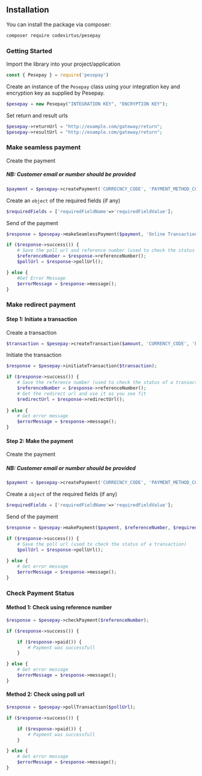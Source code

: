 ## Installation

You can install the package via composer:

```bash
composer require codevirtus/pesepay
```

### Getting Started
Import the library into your project/application

```js  
const { Pesepay } = require('pesepay')
```

Create an instance of the `Pesepay` class using your integration key and encryption key as supplied by Pesepay.

```php 
$pesepay = new Pesepay("INTEGRATION KEY", "ENCRYPTION KEY");
```

Set return and result urls

```php 
$pesepay->returnUrl = "http://example.com/gateway/return";
$pesepay->resultUrl = "http://example.com/gateway/return";
```

### Make seamless payment

Create the payment 
##### NB: Customer email or number should be provided

```php
$payment = $pesepay->createPayment('CURRECNCY_CODE', 'PAYMENT_METHOD_CODE', 'CUSTOMER_EMAIL(OPTIONAL)', 'CUSTOMER_PHONE_NUMBER(OPTIONAL)', 'CUSTOMER_NAME(OPTIONAL)');
```

Create an `object` of the required fields (if any)
```php
$requiredFields = ['requiredFieldName'=>'requiredFieldValue'];
```

Send of the payment
```php
$response = $pesepay->makeSeamlessPayment($payment, 'Online Transaction', $AMOUNT, $requiredFields, 'MERCHANT_REFERENCE(OPTIONAL)');

if ($response->success()) {
    # Save the poll url and reference number (used to check the status of a transaction)
    $referenceNumber = $response->referenceNumber();
    $pollUrl = $response->pollUrl();

} else {
    #Get Error Message
    $errorMessage = $response->message();
}
```

### Make redirect payment
#### Step 1: Initiate a transaction

Create a transaction
```php
$transaction = $pesepay->createTransaction($amount, 'CURRENCY_CODE', 'PAYMENT_REASON', 'MERCHANT_REFERENCE(OPTIONAL)');
```

Initiate the transaction
```php
$response = $pesepay->initiateTransaction($transaction);

if ($response->success()) {
    # Save the reference number (used to check the status of a transaction and to make the payment)
    $referenceNumber = $response->referenceNumber();
    # Get the redirect url and use it as you see fit   
    $redirectUrl = $response->redirectUrl();
    
} else {
    # Get error message
    $errorMessage = $response->message();
}
```

#### Step 2: Make the payment

Create the payment 
##### NB: Customer email or number should be provided

```php
$payment = $pesepay->createPayment('CURRECNCY_CODE', 'PAYMENT_METHOD_CODE', 'CUSTOMER_EMAIL(OPTIONAL)', 'CUSTOMER_PHONE_NUMBER(OPTIONAL)', 'CUSTOMER_NAME(OPTIONAL)');
```

Create a `object` of the required fields (if any)

```php
$requiredFields = ['requiredFieldName'=>'requiredFieldValue'];
```

Send of the payment
```php
$response = $pesepay->makePayment($payment, $referenceNumber, $requiredFields);

if ($response->success()) {
    # Save the poll url (used to check the status of a transaction)
    $pollUrl = $response->pollUrl();
    
} else {
    # Get error message
    $errorMessage = $response->message();
}
```

### Check Payment Status
#### Method 1: Check using reference number
```php
$response = $pesepay->checkPayment($referenceNumber);

if ($response->success()) {

    if ($response->paid()) {
        # Payment was successfull
    }

} else {
    # Get error message
    $errorMessage = $response->message();
}
```
#### Method 2: Check using poll url
```php
$response = $pesepay->pollTransaction($pollUrl);

if ($response->success()) {

    if ($response->paid()) {
        # Payment was successfull
    }

} else {
    # Get error message
    $errorMessage = $response->message();
}
```